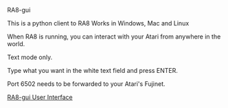 RA8-gui

This is a python client to RA8
Works in Windows, Mac and Linux

When RA8 is running, you can interact
with your Atari from anywhere in the
world.  

Text mode only.

Type what you want in the white text
field and press ENTER.

Port 6502 needs to be forwarded
to your Atari's Fujinet.

[RA8-gui User Interface](images/RA8-python.PNG)
